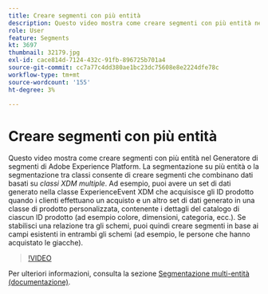 ```yaml
---
title: Creare segmenti con più entità
description: Questo video mostra come creare segmenti con più entità nel Generatore di segmenti di Adobe Experience Platform.  La segmentazione su più entità, o segmentazione tra classi, consente di creare segmenti che combinano dati basati su più classi XDM.
role: User
feature: Segments
kt: 3697
thumbnail: 32179.jpg
exl-id: cace814d-7124-432c-91fb-896725b701a4
source-git-commit: cc7a77c4dd380ae1bc23dc75608e8e2224dfe78c
workflow-type: tm+mt
source-wordcount: '155'
ht-degree: 3%

---
```


# Creare segmenti con più entità

Questo video mostra come creare segmenti con più entità nel Generatore di segmenti di Adobe Experience Platform.  La segmentazione su più entità o la segmentazione tra classi consente di creare segmenti che combinano dati basati su *classi XDM multiple*. Ad esempio, puoi avere un set di dati generato nella classe ExperienceEvent XDM che acquisisce gli ID prodotto quando i clienti effettuano un acquisto e un altro set di dati generato in una classe di prodotto personalizzata, contenente i dettagli del catalogo di ciascun ID prodotto (ad esempio colore, dimensioni, categoria, ecc.). Se stabilisci una relazione tra gli schemi, puoi quindi creare segmenti in base ai campi esistenti in entrambi gli schemi (ad esempio, le persone che hanno acquistato le giacche).

<!--Segment context (segment payload) allows you to provide key contextual details, such as a visitor's abandoned cart contents, in your segment definition so you can send personalized messages.-->

>[!VIDEO](https://video.tv.adobe.com/v/32179?quality=12&learn=on)

Per ulteriori informazioni, consulta la sezione [Segmentazione multi-entità (documentazione)](https://experienceleague.adobe.com/docs/experience-platform/segmentation/multi-entity-segmentation.html).
